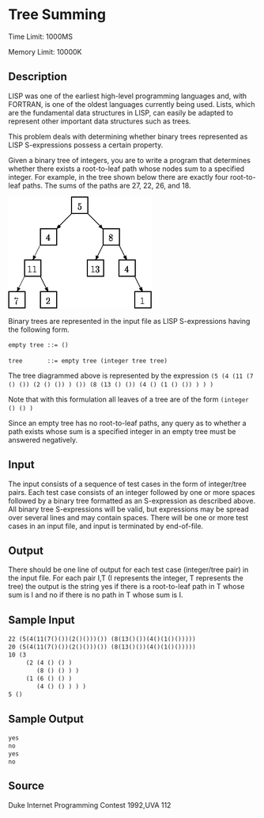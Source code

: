# Tree Summing

Time Limit: 1000MS

Memory Limit: 10000K


## Description

LISP was one of the earliest high-level programming languages and, with FORTRAN, is one of the oldest languages currently being used. Lists, which are the fundamental data structures in LISP, can easily be adapted to represent other important data structures such as trees.

This problem deals with determining whether binary trees represented as LISP S-expressions possess a certain property.

Given a binary tree of integers, you are to write a program that determines whether there exists a root-to-leaf path whose nodes sum to a specified integer. For example, in the tree shown below there are exactly four root-to-leaf paths. The sums of the paths are 27, 22, 26, and 18.

![](1145_1.gif)

Binary trees are represented in the input file as LISP S-expressions having the following form.

```
empty tree ::= ()

tree       ::= empty tree (integer tree tree)
```

The tree diagrammed above is represented by the expression `(5 (4 (11 (7 () ()) (2 () ()) ) ()) (8 (13 () ()) (4 () (1 () ()) ) ) )`

Note that with this formulation all leaves of a tree are of the form `(integer () () )`

Since an empty tree has no root-to-leaf paths, any query as to whether a path exists whose sum is a specified integer in an empty tree must be answered negatively.


## Input

The input consists of a sequence of test cases in the form of integer/tree pairs. Each test case consists of an integer followed by one or more spaces followed by a binary tree formatted as an S-expression as described above. All binary tree S-expressions will be valid, but expressions may be spread over several lines and may contain spaces. There will be one or more test cases in an input file, and input is terminated by end-of-file.


## Output

There should be one line of output for each test case (integer/tree pair) in the input file. For each pair I,T (I represents the integer, T represents the tree) the output is the string yes if there is a root-to-leaf path in T whose sum is I and no if there is no path in T whose sum is I.


## Sample Input

```
22 (5(4(11(7()())(2()()))()) (8(13()())(4()(1()()))))
20 (5(4(11(7()())(2()()))()) (8(13()())(4()(1()()))))
10 (3
     (2 (4 () () )
        (8 () () ) )
     (1 (6 () () )
        (4 () () ) ) )
5 ()
```


## Sample Output

```
yes
no
yes
no
```


## Source

Duke Internet Programming Contest 1992,UVA 112
